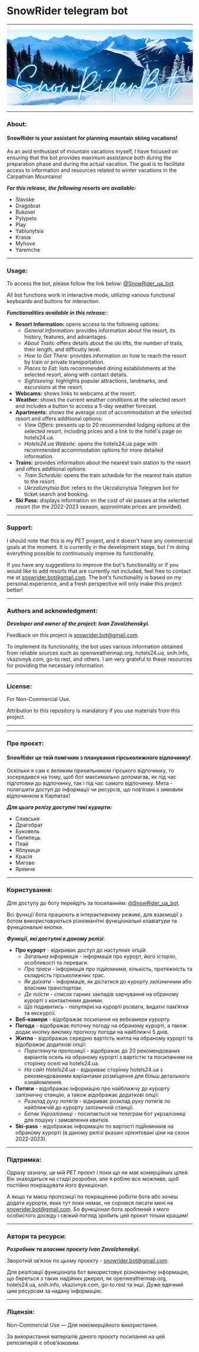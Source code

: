 # SnowRider telegram bot
___
![image](./data_and_metrics/welcome_photos/SnowRider_RM.png)
___
### About:
#### SnowRider is your assistant for planning mountain skiing vacations!

As an avid enthusiast of mountain vacations myself, I have focused on ensuring that the bot provides maximum assistance both during the preparation phase and during the actual vacation. The goal is to facilitate access to information and resources related to winter vacations in the Carpathian Mountains!

***For this release, the following resorts are available:***
* Slavske
* Dragobrat
* Bukovel
* Pylypets
* Play
* Yablunytsia
* Krasia
* Myhove
* Yaremche
___
### Usage:
To access the bot, please follow the link below: [@SnowRider_ua_bot](https://t.me/SnowRider_ua_bot).

All bot functions work in interactive mode, utilizing various functional keyboards and buttons for interaction.

***Functionalities available in this release:***:
* **Resort Information:** opens access to the following options:
  * *General Information:* provides information about the resort, its history, features, and advantages.
  * *About Trails:* offers details about the ski lifts, the number of trails, their length, and difficulty level.
  * *How to Get There:* provides information on how to reach the resort by train or private transportation.
  * *Places to Eat:* lists recommended dining establishments at the selected resort, along with contact details.
  * *Sightseeing:* highlights popular attractions, landmarks, and excursions at the resort.
* **Webcams:** shows links to webcams at the resort.
* **Weather:** shows the current weather conditions at the selected resort and includes a button to access a 5-day weather forecast.
* **Apartments:** shows the average cost of accommodation at the selected resort and offers additional options:
  * *View Offers:* presents up to 20 recommended lodging options at the selected resort, including prices and a link to the hotel's page on hotels24.ua.
  * *Hotels24.ua Website:* opens the hotels24.ua page with recommended accommodation options for more detailed information.
* **Trains:** provides information about the nearest train station to the resort and offers additional options:
  * *Train Schedule:* opens the train schedule for the nearest train station to the resort.
  * *Ukrzaliznytsia Bot:* refers to the Ukrzaliznytsia Telegram bot for ticket search and booking.
* **Ski Pass:** displays information on the cost of ski passes at the selected resort (for the 2022-2023 season, approximate prices are provided).

___
### Support:
I should note that this is my PET project, and it doesn't have any commercial goals at the moment. It is currently in the development stage, but I'm doing everything possible to continuously improve its functionality.

If you have any suggestions to improve the bot's functionality or if you would like to add resorts that are currently not included, feel free to contact me at snowrider.bot@gmail.com. The bot's functionality is based on my personal experience, and a fresh perspective will only make this project better!
___
### Authors and acknowledgment:
***Developer and owner of the project: Ivan Zavolzhenskyi.***

Feedback on this project is snowrider.bot@gmail.com.

To implement its functionality, the bot uses various information obtained from reliable sources such as openweathermap.org, hotels24.ua, snih.info, vkazivnyk.com, go-to.rest, and others. I am very grateful to these resources for providing the necessary information.

---
### License:
For Non-Commercial Use.

Attribution to this repository is mandatory if you use materials from this project.
___
___
### Про проєкт:
#### SnowRider це твій помічник з планування гірськолижного відпочинку!

Оскільки я сам є великим прихильником гірського відпочинку, то зосередився на тому, щоб бот максимально допомагав, як під час підготовки до відпочинку, так і під час самого відпочинку. Мета - полегшити доступ до інформації чи ресурсів, що повʼязані з зимовим відпочинком в Карпатах!

***Для цього релізу доступні такі курорти:***
* Славське
* Драгобрат
* Буковель
* Пилипець
* Плай
* Яблуниця
* Красія
* Мигове
* Яремче
___
### Користування:
Для доступу до боту перейдіть за посиланням: [@SnowRider_ua_bot](https://t.me/SnowRider_ua_bot).

Всі функції бота працюють в інтерактивному режимі, для взаємодії з ботом використовуються різноманітні функціональні клавіатури та функціональні кнопки.

***Функції, які доступні в даному релізі***:
* **Про курорт** - відкриває доступ до наступних опцій:
  * *Загальна інформація* - інформація про курорт, його історію, особливості та переваги.
  * *Про траси* - інформація про підйомники, кількість, протяжність та складність гірськолижних трас.
  * *Як доїхати* - інформація, як дістатися до курорту залізничним або власним транспортом.
  * *Де поїсти* - список гарних закладів харчування на обраному курорті з контактними даними.
  * *Що подивитись* - популярні на курорті розваги, видатні памʼятки та екскурсії.
* **Веб-камери** - відображає посилання на вебкамери курорту.
* **Погода** - відображає поточну погоду на обраному курорті, а також додає кнопку виклику прогнозу погоди на найближчі 5 днів.
* **Житло** - відображає середню вартість житла на обраному курорті та відображає додаткові опції:
    * *Переглянути пропозиції* - відображає до 20 рекомендованих варіантів осель на обраному курорті з вартістю та посиланням на сторінку оселі на hotels24.ua.
    * *На сайт Hotels24.ua* - відкриває сторінку hotels24.ua з рекомендованими варіантами розміщення для більш детального ознайомлення.
* **Потяги** - відображає інформацію про найближчу до курорту залізничну станцію, а також відображає додаткові опції:
  * *Розклад руху потягів* - відкриває розклад руху потягів по найближчій до курорту залізничній станції.
  * *Ботик Укрзалізниці* - посилається на телеграм бот укрзалізниці для пошуку і замовлення квитків.
* **Ski-pass** - відображає інформацію по вартості підйомників на обраному курорті (в даному релізі вказані орієнтовані ціни на сезон 2022-2023).


___
### Підтримка:
Одразу зазначу, це мій PET проєкт і поки що не має комерційних цілей. Він знаходиться на стадії розробки, але я роблю все можливе, щоб постійно покращувати його функціонал.

А якщо ти маєш пропозиції по покращенню роботи бота або хочеш додати курорти, яких тут поки немає, не соромся писати мені на snowrider.bot@gmail.com. Бо функціонал бота зроблений з мого особистого досвіду і свіжий погляд зробить цей проєкт тільки кращим!

___
### Автори та ресурси:
***Розробник та власник проекту Ivan Zavolzhenskyi.***

Зворотній звʼязок по цьому проєкту - snowrider.bot@gmail.com.

Для реалізації функціонала бот використовує різноманітну інформацію, що береться з таких надійних джерел, як openweathermap.org, hotels24.ua, snih.info, vkazivnyk.com, go-to.rest та інші. Дуже вдячний цим ресурсам за надану інформацію.
___
### Ліцензія:
Non-Commercial Use — Для некомерційного використання.

За використання матеріалів даного проєкту посилання на цей репозитирій є обовʼязковим.